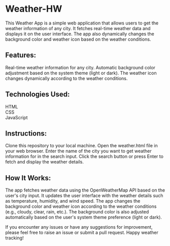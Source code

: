 # Weather-HW

This Weather App is a simple web application that allows users to get the weather information of any city. It fetches real-time weather data and displays it on the user interface. The app also dynamically changes the background color and weather icon based on the weather conditions.

## Features:

Real-time weather information for any city.
Automatic background color adjustment based on the system theme (light or dark).
The weather icon changes dynamically according to the weather conditions.

## Technologies Used:

HTML<br />
CSS<br />
JavaScript

## Instructions:

Clone this repository to your local machine.
Open the weather.html file in your web browser.
Enter the name of the city you want to get weather information for in the search input.
Click the search button or press Enter to fetch and display the weather details.

## How It Works:

The app fetches weather data using the OpenWeatherMap API based on the user's city input.
It updates the user interface with the weather details such as temperature, humidity, and wind speed.
The app changes the background color and weather icon according to the weather conditions (e.g., cloudy, clear, rain, etc.).
The background color is also adjusted automatically based on the user's system theme preference (light or dark).

If you encounter any issues or have any suggestions for improvement, please feel free to raise an issue or submit a pull request. Happy weather tracking!
